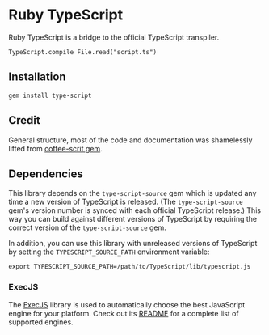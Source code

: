 Ruby TypeScript
=================

Ruby TypeScript is a bridge to the official TypeScript transpiler.

    TypeScript.compile File.read("script.ts")


Installation
------------

    gem install type-script


Credit
------------

General structure, most of the code and documentation was shamelessly lifted from [coffee-scrit gem](https://github.com/rails/ruby-coffee-script).


Dependencies
------------

This library depends on the `type-script-source` gem which is
updated any time a new version of TypeScript is released. (The
`type-script-source` gem's version number is synced with each
official TypeScript release.) This way you can build against
different versions of TypeScript by requiring the correct version of
the `type-script-source` gem.

In addition, you can use this library with unreleased versions of
TypeScript by setting the `TYPESCRIPT_SOURCE_PATH` environment
variable:

    export TYPESCRIPT_SOURCE_PATH=/path/to/TypeScript/lib/typescript.js

### ExecJS

The [ExecJS](https://github.com/sstephenson/execjs) library is used to automatically choose the best JavaScript engine for your platform. Check out its [README](https://github.com/sstephenson/execjs/blob/master/README.md) for a complete list of supported engines.
